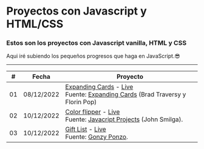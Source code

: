 # Proyectos con Javascript y HTML/CSS

### Estos son los proyectos con Javascript vanilla, HTML y CSS

Aqui iré subiendo los pequeños progresos que haga en JavaScript.😎

<hr>


|  #  | Fecha      | Proyecto                                                                                                                                                                                                                                                                                                                                                                                                                                               |
| :-: | ---------- | ------------------------------------------------------------------------------------------------------------------------------------------------------------------------------------------------------------------------------------------------------------------------------------------------------------------------------------------------------------------------------------------------------------------------------------------------------ |
| 01  | 08/12/2022 | [Expanding Cards](https://github.com/R4NU54/Javascript-projects/tree/main/Expanding-cards) - [Live](https://r4nu54.github.io/Javascript-projects/Expanding-cards/) <br> Fuente: [Expanding Cards](https://github.com/bradtraversy/50projects50days/tree/master/expanding-cards) (Brad Traversy y Florin Pop) |
| 02  | 10/12/2022 |[Color flipper](https://github.com/R4NU54/Javascript-projects/tree/main/Color-flipper) - [Live]() <br> Fuente: [Javacript Projects](https://www.vanillajavascriptprojects.com/) (John Smilga).                                        |
| 03  | 10/12/2022 |[Gift List](https://github.com/R4NU54/Javascript-projects/tree/main/Gifts-list) - [Live](https://r4nu54.github.io/Javascript-projects/Gifts-list/) <br> Fuente: [Gonzy Ponzo]([https://www.vanillajavascriptprojects.com/](https://twitter.com/goncy/status/1597581725382721538)).                                        |
